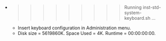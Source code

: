 * >>>>>>>>> Running inst-std-system-keyboard.sh ...
  * Insert keyboard configuration in Administration menu.
  * Disk size = 5619860K. Space Used = 4K. Runtime = 00:00:00:00.
